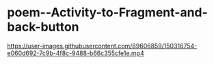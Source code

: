 # poem--Activity-to-Fragment-and-back-button

https://user-images.githubusercontent.com/89606859/150316754-e060d692-7c9b-4f8c-9488-b66c355cfe1e.mp4
